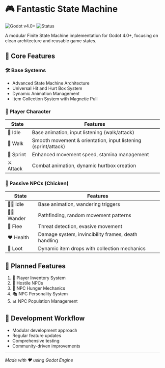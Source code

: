 # 🎮 Fantastic State Machine
![Godot v4.0+](https://img.shields.io/badge/Godot-v4.0+-blue.svg)
![Status](https://img.shields.io/badge/Status-In_Development-green.svg)

A modular Finite State Machine implementation for Godot 4.0+, focusing on clean architecture and reusable game states.

## 🌟 Core Features

### 🛠️ Base Systems
- Advanced State Machine Architecture
- Universal Hit and Hurt Box System
- Dynamic Animation Management
- Item Collection System with Magnetic Pull

### 🦸 Player Character
| State | Features |
|-------|----------|
| 🧍 Idle | Base animation, input listening (walk/attack) |
| 🚶 Walk | Smooth movement & orientation, input listening (sprint/attack) |
| 🏃 Sprint | Enhanced movement speed, stamina management |
| ⚔️ Attack | Combat animation, dynamic hurtbox creation |

### 🐔 Passive NPCs (Chicken)
| State | Features |
|-------|----------|
| 🧍‍♂️ Idle | Base animation, wandering triggers |
| 🚶‍♂️ Wander | Pathfinding, random movement patterns |
| 💨 Flee | Threat detection, evasive movement |
| ❤️ Health | Damage system, invincibility frames, death handling |
| 💎 Loot | Dynamic item drops with collection mechanics |


## 🎯 Planned Features
1. 🎒 Player Inventory System
2. 👿 Hostile NPCs
3. 🍖 NPC Hunger Mechanics
4. 🎭 NPC Personality System
5. 📊 NPC Population Management

## 🔄 Development Workflow
- Modular development approach
- Regular feature updates
- Comprehensive testing
- Community-driven improvements

---
*Made with ❤️ using Godot Engine*
